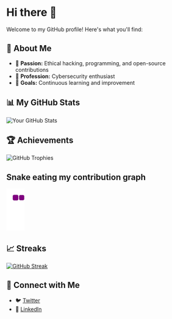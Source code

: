 # Hi there 👋

Welcome to my GitHub profile! Here's what you'll find:

## 🚀 About Me
- 🌟 **Passion:** Ethical hacking, programming, and open-source contributions
- 💼 **Profession:** Cybersecurity enthusiast
- 🎯 **Goals:** Continuous learning and improvement

## 📊 My GitHub Stats
![Your GitHub Stats](https://github-readme-stats.vercel.app/api?username=galib100&show_icons=true&theme=radical)

## 🏆 Achievements
![GitHub Trophies](https://github-profile-trophy.vercel.app/?username=galib100&theme=dracula)

## Snake eating my contribution graph

![snake gif](https://github.com/galib100/galib100/blob/output/github-contribution-grid-snake.gif)

## 📈 Streaks
[![GitHub Streak](https://streak-stats.demolab.com?user=galib100&theme=radical)](https://git.io/streak-stats)

## 🔗 Connect with Me
- 🐦 [Twitter](https://twitter.com/100galib)
- 💼 [LinkedIn](https://linkedin.com/in/100galib)
